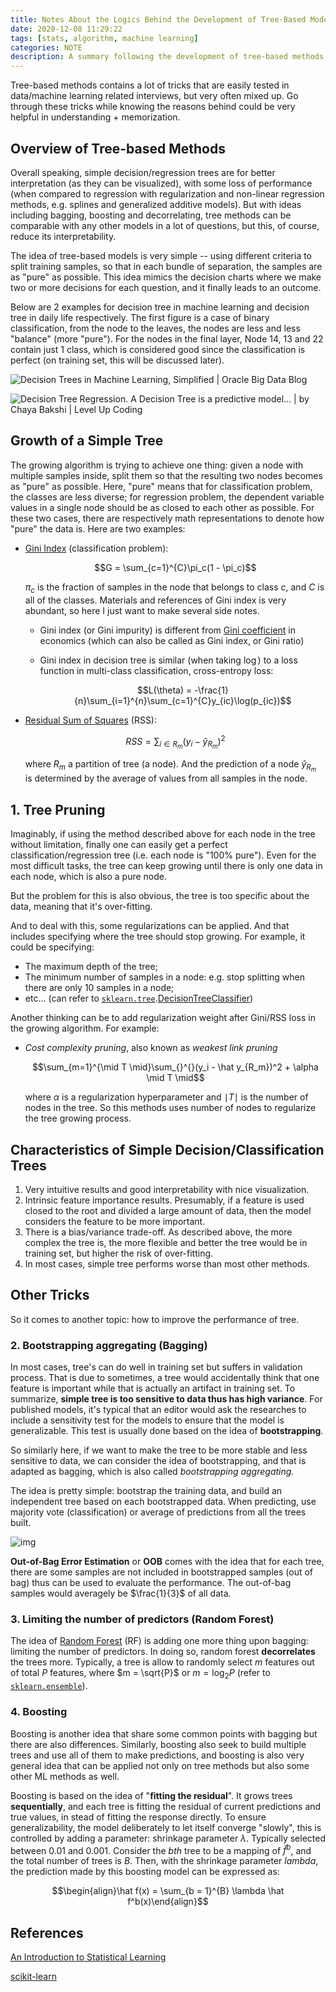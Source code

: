 ```yaml
---
title: Notes About the Logics Behind the Development of Tree-Based Models
date: 2020-12-08 11:29:22
tags: [stats, algorithm, machine learning]
categories: NOTE
description: A summary following the development of tree-based methods, good for understanding the reasoning
---
```


Tree-based methods contains a lot of tricks that are easily tested in data/machine learning related interviews, but very often mixed up. Go through these tricks while knowing the reasons behind could be very helpful in understanding + memorization.

## Overview of Tree-based Methods

Overall speaking, simple decision/regression trees are for better interpretation (as they can be visualized), with some loss of performance (when compared to regression with regularization and non-linear regression methods, e.g. splines and generalized additive models). But with ideas including bagging, boosting and decorrelating, tree methods can be comparable with any other models in a lot of questions, but this, of course, reduce its interpretability.

The idea of tree-based models is very simple -- using different criteria to split training samples, so that in each bundle of separation, the samples are as "pure" as possible. This idea mimics the decision charts where we make two or more decisions for each question, and it finally leads to an outcome.

Below are 2 examples for decision tree in machine learning and decision tree in daily life respectively. The first figure is a case of binary classification, from the node to the leaves, the nodes are less and less "balance" (more "pure"). For the nodes in the final layer, Node 14, 13 and 22 contain just 1 class, which is considered good since the classification is perfect (on training set, this will be discussed later).

![Decision Trees in Machine Learning, Simplified | Oracle Big Data Blog](https://cdn.app.compendium.com/uploads/user/e7c690e8-6ff9-102a-ac6d-e4aebca50425/f0499405-1197-4b43-b7c5-40548eeb9f34/Image/33d5d0072b0cc373ff21c4b4a43042ce/decision_tree_example.png)

![Decision Tree Regression. A Decision Tree is a predictive model… | by Chaya  Bakshi | Level Up Coding](https://miro.medium.com/max/537/1*KGUUGBvtT-bwFvt0jIe_Ug.png)

## Growth of a Simple Tree

The growing algorithm is trying to achieve one thing: given a node with multiple samples inside, split them so that the resulting two nodes becomes as "pure" as possible. Here, "pure" means that for classification problem, the classes are less diverse; for regression problem, the dependent variable values in a single node should be as closed to each other as possible. For these two cases, there are respectively math representations to denote how "pure" the data is. Here are two examples:

- [Gini Index](https://en.wikipedia.org/wiki/Decision_tree_learning#Gini_impurity) (classification problem):
  
  $$G = \sum_{c=1}^{C}\pi_c(1 - \pi_c)$$
  
  $\pi_c$ is the fraction of samples in the node that belongs to class $c$, and $C$ is all of the classes. Materials and references of Gini index is very abundant, so here I just want to make several side notes. 
  
  - Gini index (or Gini impurity) is different from [Gini coefficient](https://en.wikipedia.org/wiki/Gini_coefficient) in economics (which can also be called as Gini index, or Gini ratio)
  
  - Gini index in decision tree is similar (when taking $\log$) to a loss function in multi-class classification, cross-entropy loss:
    
    $$L(\theta) = -\frac{1}{n}\sum_{i=1}^{n}\sum_{c=1}^{C}y_{ic}\log(p_{ic})$$

- [Residual Sum of Squares](https://en.wikipedia.org/wiki/Residual_sum_of_squares) (RSS):
  
  $$RSS = \sum_{i\in R_m}(y_i - \hat y_{R_m})^2$$
  
  where $R_m$ a partition of tree (a node). And the prediction of a node $\hat y_{R_m}$ is determined by the average of values from all samples in the node.

## 1. Tree Pruning

Imaginably, if using the method described above for each node in the tree without limitation, finally one can easily get a perfect classification/regression tree (i.e. each node is "100% pure"). Even for the most difficult tasks, the tree can keep growing until there is only one data in each node, which is also a pure node. 

But the problem for this is also obvious, the tree is too specific about the data, meaning that it's over-fitting. 

And to deal with this, some regularizations can be applied. And that includes specifying where the tree should stop growing. For example, it could be specifying:

- The maximum depth of the tree;
- The minimum number of samples in a node: e.g. stop splitting when there are only 10 samples in a node;
- etc... (can refer to [`sklearn.tree`](https://scikit-learn.org/stable/modules/classes.html#module-sklearn.tree).[DecisionTreeClassifier](https://scikit-learn.org/stable/modules/generated/sklearn.tree.DecisionTreeClassifier.html))

Another thinking can be to add regularization weight after Gini/RSS loss in the growing algorithm. For example:

- *Cost complexity pruning*, also known as *weakest link pruning*
  
  $$\sum_{m=1}^{\mid T \mid}\sum_{}^{}(y_i - \hat y_{R_m})^2 + \alpha \mid T \mid$$
  
  where $\alpha$ is a regularization hyperparameter and $\mid T \mid$ is the number of nodes in the tree. So this methods uses number of nodes to regularize the tree growing process.

## Characteristics of Simple Decision/Classification Trees

1. Very intuitive results and good interpretability with nice visualization.
2. Intrinsic feature importance results. Presumably, if a feature is used closed to the root and divided a large amount of data, then the model considers the feature to be more important.
3. There is a bias/variance trade-off. As described above, the more complex the tree is, the more flexible and better the tree would be in training set, but higher the risk of over-fitting.
4. In most cases, simple tree performs worse than most other methods.

## Other Tricks

So it comes to another topic: how to improve the performance of tree.

### 2. Bootstrapping aggregating (Bagging)

In most cases, tree's can do well in training set but suffers in validation process. That is due to sometimes, a tree would accidentally  think that one feature is important while that is actually an artifact in training set. To summarize, **simple tree is too sensitive to data thus has high variance**. For published models, it's typical that an editor would ask the researches to include a sensitivity test for the models to ensure that the model is generalizable. This test is usually done based on the idea of **bootstrapping**.

So similarly here, if we want to make the tree to be more stable and less sensitive to data, we can consider the idea of bootstrapping, and that is adapted as bagging, which is also called *bootstrapping aggregating.* 

 The idea is pretty simple: bootstrap the training data, and build an independent tree based on each bootstrapped data. When predicting, use majority vote (classification) or average of predictions from all the trees built.

![img](https://upload.wikimedia.org/wikipedia/commons/thumb/c/c8/Ensemble_Bagging.svg/512px-Ensemble_Bagging.svg.png)

**Out-of-Bag Error Estimation** or **OOB** comes with the idea that for each tree, there are some samples are not included in bootstrapped samples (out of bag) thus can be used to evaluate the performance. The out-of-bag samples would averagely  be $\frac{1}{3}$ of all data.

### 3. Limiting the number of predictors (Random Forest)

The idea of [Random Forest](https://en.wikipedia.org/wiki/Random_forest) (RF) is adding one more thing upon bagging: limiting the number of predictors. In doing so, random forest **decorrelates** the trees more. Typically, a tree is allow to randomly select $m$ features out of total $P$ features, where $m = \sqrt{P}$ or $m = \log_2{P}$ (refer to [`sklearn.ensemble`](https://scikit-learn.org/stable/modules/classes.html#module-sklearn.ensemble)).

### 4. Boosting

Boosting is another idea that share some common points with bagging but there are also differences. Similarly, boosting also seek to build multiple trees and use all of them to make predictions, and boosting is also very general idea that can be applied not only on tree methods but also some other ML methods as well.

Boosting is based on the idea of "**fitting the residual**". It grows trees **sequentially**, and each tree is fitting the residual of current predictions and true values, in stead of fitting the response directly. To ensure generalizability, the model deliberately to let itself converge "slowly", this is controlled by adding a parameter: shrinkage parameter $\lambda$. Typically selected between 0.01 and 0.001. Consider the *bth* tree to be a mapping of $\hat f^b$, and the total number of trees is $B$.  Then, with the shrinkage parameter $lambda$, the prediction made by this boosting model can be expressed as:

$$\begin{align}\hat f(x) = \sum_{b = 1}^{B} \lambda \hat f^b(x)\end{align}$$

## References

[An Introduction to Statistical Learning](https://d1wqtxts1xzle7.cloudfront.net/60707896/An_Introduction_to_Statistical_Learning_with_Applications_in_R-Springer_201320190925-63943-2cqzhk.pdf?1569478040=&response-content-disposition=inline%3B+filename%3DAn_Introduction_to_Statistical_Learning.pdf&Expires=1607808139&Signature=I3lkkys7NukxsGfaLZFlRnUw9eHCtNeN0F28hjlePCFUNHD45Rt4EQygHL5us90QlUua9TYfBBvG2Ozn5oViSo2rdHZad2EAyuL5AcDpUr2pn7kbeqKtPRr99di0GZk4KOn~gIUR8dmiDtGKW~wiRDjAikgH9Nr8pIt3Q4CJozmiYkQBa0OlMFCyVEHwBubzWPERTqyhxupWDEo-Nbc2oYic~dI1t6SgF8-TTrG0BTl3gLZD3HDxxmm7macTshvesO7Kqh7NDXYChcGe880-lSGQIVIXFV-M-0JFfs2F5A6jK5m-EEixP6NT2WJ2ryM0AvknEJjr9ZeTyhjDGiFG9Q__&Key-Pair-Id=APKAJLOHF5GGSLRBV4ZA)

[scikit-learn](https://scikit-learn.org/stable/)
